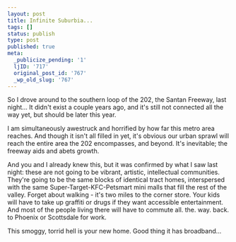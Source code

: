 ```yaml
---
layout: post
title: Infinite Suburbia...
tags: []
status: publish
type: post
published: true
meta:
  _publicize_pending: '1'
  ljID: '717'
  original_post_id: '767'
  _wp_old_slug: '767'
---
```

So I drove around to the southern loop of the 202, the Santan Freeway, last night...  It didn't exist a couple years ago, and it's still not connected all the way yet, but should be later this year.

I am simultaneously awestruck and horrified by how far this metro area reaches.  And though it isn't all filled in yet, it's obvious our urban sprawl will reach the entire area the 202 encompasses, and beyond.  It's inevitable; the freeway aids and abets growth.

And you and I already knew this, but it was confirmed by what I saw last night: these are not going to be vibrant, artistic, intellectual communities.  They're going to be the same blocks of identical tract homes, interspersed with the same Super-Target-KFC-Petsmart mini malls that fill the rest of the valley.  Forget about walking - it's two miles to the corner store.  Your kids will have to take up graffiti or drugs if they want accessible entertainment.  And most of the people living there will have to commute all. the. way. back. to Phoenix or Scottsdale for work.

This smoggy, torrid hell is your new home.  Good thing it has broadband...

